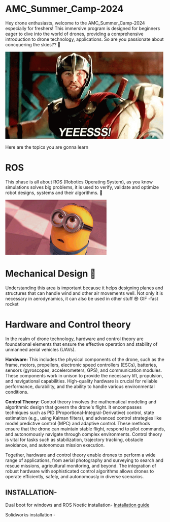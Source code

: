 # AMC_Summer_Camp-2024
Hey drone enthusiasts, welcome to the AMC_Summer_Camp-2024 especially for freshers! This immersive program is designed for beginners eager to dive into the world of drones, providing a comprehensive introduction to drone technology, applications. So are you passionate about concquering the skies?? 🚀

![](https://github.com/Bhaveshmeghwal21/GIFs/blob/main/gif_summer_camp/yesssss.gif)


Here are the topics you are gonna learn

# ROS
This phase is all about ROS (Robotics Operating System), as you know simulations solves big problems, it is used to verify, validate and optimize robot designs, systems and their algorithms. 🤖 

![](https://github.com/Bhaveshmeghwal21/GIFs/blob/main/gif_summer_camp/woow.gif)

# Mechanical Design 🦾
Understanding this area is important because it helps designing planes and structures that can handle wind and other air movements well. Not only it is necessary in aerodynamics, it can also be used in other stuff 😎
GIF -fast rocket

# Hardware and Control theory
In the realm of drone technology, hardware and control theory are foundational elements that ensure the effective operation and stability of unmanned aerial vehicles (UAVs).

**Hardware:** This includes the physical components of the drone, such as the frame, motors, propellers, electronic speed controllers (ESCs), batteries, sensors (gyroscopes, accelerometers, GPS), and communication modules. These components work in unison to provide the necessary lift, propulsion, and navigational capabilities. High-quality hardware is crucial for reliable performance, durability, and the ability to handle various environmental conditions.

**Control Theory:** Control theory involves the mathematical modeling and algorithmic design that govern the drone's flight. It encompasses techniques such as PID (Proportional-Integral-Derivative) control, state estimation (e.g., using Kalman filters), and advanced control strategies like model predictive control (MPC) and adaptive control. These methods ensure that the drone can maintain stable flight, respond to pilot commands, and autonomously navigate through complex environments. Control theory is vital for tasks such as stabilization, trajectory tracking, obstacle avoidance, and autonomous mission execution.

Together, hardware and control theory enable drones to perform a wide range of applications, from aerial photography and surveying to search and rescue missions, agricultural monitoring, and beyond. The integration of robust hardware with sophisticated control algorithms allows drones to operate efficiently, safely, and autonomously in diverse scenarios.




## INSTALLATION-
Dual boot for windows and ROS Noetic installation- [Installation guide](https://github.com/Bhaveshmeghwal21/AMC_Summer_Camp-2024/blob/main/Windows.pdf)

Solidworks installation - 

